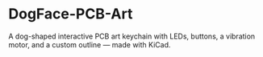 # DogFace-PCB-Art
A dog-shaped interactive PCB art keychain with LEDs, buttons, a vibration motor, and a custom outline — made with KiCad.
